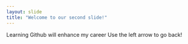 ```yaml
---
layout: slide
title: "Welcome to our second slide!"
---
```

Learning Github will enhance my career
Use the left arrow to go back!
